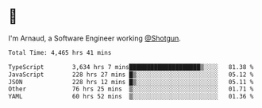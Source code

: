 # 👋

I'm Arnaud, a Software Engineer working [@Shotgun](https://shotgun.live).

<!--START_SECTION:waka-->

```txt
Total Time: 4,465 hrs 41 mins

TypeScript        3,634 hrs 7 mins████████████████████▒░░░░   81.38 %
JavaScript        228 hrs 27 mins █▒░░░░░░░░░░░░░░░░░░░░░░░   05.12 %
JSON              228 hrs 12 mins █▒░░░░░░░░░░░░░░░░░░░░░░░   05.11 %
Other             76 hrs 25 mins  ▒░░░░░░░░░░░░░░░░░░░░░░░░   01.71 %
YAML              60 hrs 52 mins  ▒░░░░░░░░░░░░░░░░░░░░░░░░   01.36 %
```

<!--END_SECTION:waka-->
